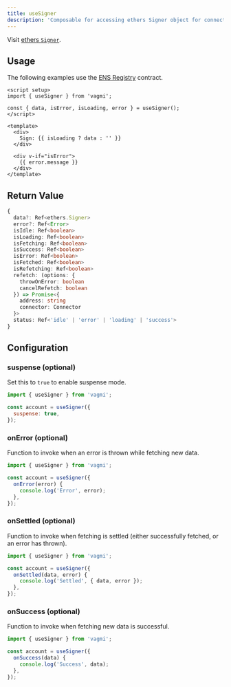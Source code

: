 ```yaml
---
title: useSigner
description: 'Composable for accessing ethers Signer object for connected account.'
---
```


Visit [ethers `Signer`](https://docs.ethers.io/v5/api/signer).

## Usage

The following examples use the [ENS Registry](https://etherscan.io/address/0x00000000000C2E074eC69A0dFb2997BA6C7d2e1e#code) contract.

```vue
<script setup>
import { useSigner } from 'vagmi';

const { data, isError, isLoading, error } = useSigner();
</script>

<template>
  <div>
    Sign: {{ isLoading ? data : '' }}
  </div>

  <div v-if="isError">
    {{ error.message }}
  </div>
</template>
```

## Return Value

```ts
{
  data?: Ref<ethers.Signer>
  error?: Ref<Error>
  isIdle: Ref<boolean>
  isLoading: Ref<boolean>
  isFetching: Ref<boolean>
  isSuccess: Ref<boolean>
  isError: Ref<boolean>
  isFetched: Ref<boolean>
  isRefetching: Ref<boolean>
  refetch: (options: {
    throwOnError: boolean
    cancelRefetch: boolean
  }) => Promise<{
    address: string
    connector: Connector
  }>
  status: Ref<'idle' | 'error' | 'loading' | 'success'>
}
```


## Configuration

### suspense (optional)

Set this to `true` to enable suspense mode.

```js
import { useSigner } from 'vagmi';

const account = useSigner({
  suspense: true,
});
```

### onError (optional)

Function to invoke when an error is thrown while fetching new data.

```js
import { useSigner } from 'vagmi';

const account = useSigner({
  onError(error) {
    console.log('Error', error);
  },
});
```

### onSettled (optional)

Function to invoke when fetching is settled (either successfully fetched, or an error has thrown).

```js
import { useSigner } from 'vagmi';

const account = useSigner({
  onSettled(data, error) {
    console.log('Settled', { data, error });
  },
});
```

### onSuccess (optional)

Function to invoke when fetching new data is successful.

```js
import { useSigner } from 'vagmi';

const account = useSigner({
  onSuccess(data) {
    console.log('Success', data);
  },
});
```
